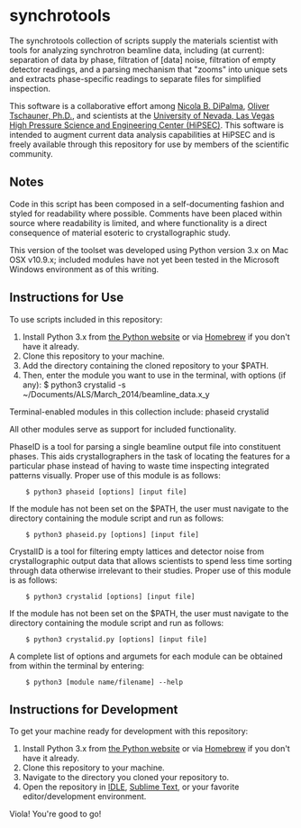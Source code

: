 synchrotools
=============

The synchrotools collection of scripts supply the materials scientist with tools for analyzing synchrotron beamline data, including (at current): separation of data by phase, filtration of [data] noise, filtration of empty detector readings, and a parsing mechanism that "zooms" into unique sets and extracts phase-specific readings to separate files for simplified inspection.

This software is a collaborative effort among [Nicola B. DiPalma](http://nicoladipalma.com/), [Oliver Tschauner, Ph.D.](http://geoscience.unlv.edu/people/olivertschauner.html), and scientists at the [University of Nevada, Las Vegas High Pressure Science and Engineering Center (HiPSEC)](http://hipsec.unlv.edu/). This software is intended to augment current data analysis capabilities at HiPSEC and is freely available through this repository for use by members of the scientific community.

Notes
-----

Code in this script has been composed in a self-documenting fashion and styled for readability where possible. Comments have been placed within source where readability is limited, and where functionality is a direct consequence of material esoteric to crystallographic study.

This version of the toolset was developed using Python version 3.x on Mac OSX v10.9.x; included modules have not yet been tested in the Microsoft Windows environment as of this writing.

Instructions for Use
--------------------

To use scripts included in this repository:

1. Install Python 3.x from [the Python website](https://www.python.org/) or via [Homebrew](http://brew.sh/) if you don't have it already.
2. Clone this repository to your machine.
3. Add the directory containing the cloned repository to your $PATH.
4. Then, enter the module you want to use in the terminal, with options (if any):
		$ python3 crystalid -s ~/Documents/ALS/March_2014/beamline_data.x_y

Terminal-enabled modules in this collection include:
		phaseid
		crystalid

All other modules serve as support for included functionality.

PhaseID is a tool for parsing a single beamline output file into constituent phases. This aids crystallographers in the task of locating the features for a particular phase instead of having to waste time inspecting integrated patterns visually. Proper use of this module is as follows:

		$ python3 phaseid [options] [input file]

If the module has not been set on the $PATH, the user must navigate to the directory containing the module script and run as follows:

		$ python3 phaseid.py [options] [input file]

CrystalID is a tool for filtering empty lattices and detector noise from crystallographic output data that allows scientists to spend less time sorting through data otherwise irrelevant to their studies. Proper use of this module is as follows:

		$ python3 crystalid [options] [input file]

If the module has not been set on the $PATH, the user must navigate to the directory containing the module script and run as follows:

		$ python3 crystalid.py [options] [input file]

A complete list of options and argumets for each module can be obtained from within the terminal by entering:

		$ python3 [module name/filename] --help

Instructions for Development
----------------------------

To get your machine ready for development with this repository:

1. Install Python 3.x from [the Python website](https://www.python.org/) or via [Homebrew](http://brew.sh/) if you don't have it already.
2. Clone this repository to your machine.
3. Navigate to the directory you cloned your repository to.
4. Open the repository in [IDLE](https://docs.python.org/3.4/library/idle.html), [Sublime Text](http://www.sublimetext.com/), or your favorite editor/development environment.

Viola! You're good to go!
